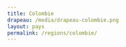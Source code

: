 ```yaml
---
title: Colombie
drapeau: /media/drapeau-colombie.png
layout: pays
permalink: /regions/colombie/
---
```

